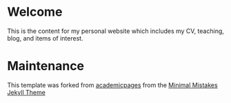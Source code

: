 # Welcome
This is the content for my personal website which includes my CV, teaching, blog, and items of interest. 



# Maintenance
This template was forked from [academicpages](https://github.com/academicpages/academicpages.github.io) from the [Minimal Mistakes Jekyll Theme](https://mmistakes.github.io/minimal-mistakes/)
